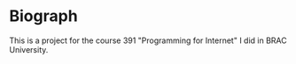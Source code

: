 # Biograph
This is a project for the course 391 "Programming for Internet" I did in BRAC University.
